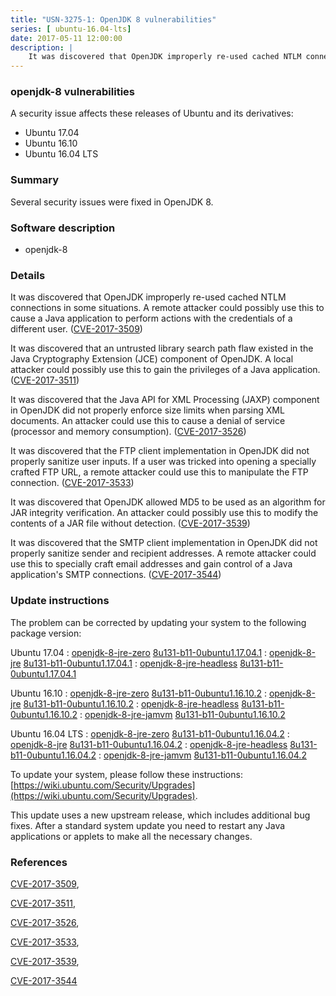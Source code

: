 ```yaml
---
title: "USN-3275-1: OpenJDK 8 vulnerabilities"
series: [ ubuntu-16.04-lts]
date: 2017-05-11 12:00:00
description: |
    It was discovered that OpenJDK improperly re-used cached NTLM connections in some situations. A remote attacker could possibly use this to cause a Java application to perform actions with the credentials of a different user. ([CVE-2017-3509](http://people.ubuntu.com/~ubuntu-security/cve/CVE-2017-3509))
--- 
```

 
### openjdk-8 vulnerabilities

A security issue affects these releases of Ubuntu and its derivatives:

* Ubuntu 17.04
* Ubuntu 16.10
* Ubuntu 16.04 LTS

### Summary

Several security issues were fixed in OpenJDK 8. 

### Software description

* openjdk-8 

### Details

It was discovered that OpenJDK improperly re-used cached NTLM connections in some situations. A remote attacker could possibly use this to cause a Java application to perform actions with the credentials of a different user. ([CVE-2017-3509](http://people.ubuntu.com/~ubuntu-security/cve/CVE-2017-3509))

It was discovered that an untrusted library search path flaw existed in the Java Cryptography Extension (JCE) component of OpenJDK. A local attacker could possibly use this to gain the privileges of a Java application. ([CVE-2017-3511](http://people.ubuntu.com/~ubuntu-security/cve/CVE-2017-3511))

It was discovered that the Java API for XML Processing (JAXP) component in OpenJDK did not properly enforce size limits when parsing XML documents. An attacker could use this to cause a denial of service (processor and memory consumption). ([CVE-2017-3526](http://people.ubuntu.com/~ubuntu-security/cve/CVE-2017-3526))

It was discovered that the FTP client implementation in OpenJDK did not properly sanitize user inputs. If a user was tricked into opening a specially crafted FTP URL, a remote attacker could use this to manipulate the FTP connection. ([CVE-2017-3533](http://people.ubuntu.com/~ubuntu-security/cve/CVE-2017-3533))

It was discovered that OpenJDK allowed MD5 to be used as an algorithm for JAR integrity verification. An attacker could possibly use this to modify the contents of a JAR file without detection. ([CVE-2017-3539](http://people.ubuntu.com/~ubuntu-security/cve/CVE-2017-3539))

It was discovered that the SMTP client implementation in OpenJDK did not properly sanitize sender and recipient addresses. A remote attacker could use this to specially craft email addresses and gain control of a Java application&#39;s SMTP connections. ([CVE-2017-3544](http://people.ubuntu.com/~ubuntu-security/cve/CVE-2017-3544)) 

### Update instructions

The problem can be corrected by updating your system to the following package version:

Ubuntu 17.04
 : [openjdk-8-jre-zero](https://launchpad.net/ubuntu/+source/openjdk-8) <span> [8u131-b11-0ubuntu1.17.04.1](https://launchpad.net/ubuntu/+source/openjdk-8/8u131-b11-0ubuntu1.17.04.1) </span> 
 : [openjdk-8-jre](https://launchpad.net/ubuntu/+source/openjdk-8) <span> [8u131-b11-0ubuntu1.17.04.1](https://launchpad.net/ubuntu/+source/openjdk-8/8u131-b11-0ubuntu1.17.04.1) </span> 
 : [openjdk-8-jre-headless](https://launchpad.net/ubuntu/+source/openjdk-8) <span> [8u131-b11-0ubuntu1.17.04.1](https://launchpad.net/ubuntu/+source/openjdk-8/8u131-b11-0ubuntu1.17.04.1) </span> 

Ubuntu 16.10
 : [openjdk-8-jre-zero](https://launchpad.net/ubuntu/+source/openjdk-8) <span> [8u131-b11-0ubuntu1.16.10.2](https://launchpad.net/ubuntu/+source/openjdk-8/8u131-b11-0ubuntu1.16.10.2) </span> 
 : [openjdk-8-jre](https://launchpad.net/ubuntu/+source/openjdk-8) <span> [8u131-b11-0ubuntu1.16.10.2](https://launchpad.net/ubuntu/+source/openjdk-8/8u131-b11-0ubuntu1.16.10.2) </span> 
 : [openjdk-8-jre-headless](https://launchpad.net/ubuntu/+source/openjdk-8) <span> [8u131-b11-0ubuntu1.16.10.2](https://launchpad.net/ubuntu/+source/openjdk-8/8u131-b11-0ubuntu1.16.10.2) </span> 
 : [openjdk-8-jre-jamvm](https://launchpad.net/ubuntu/+source/openjdk-8) <span> [8u131-b11-0ubuntu1.16.10.2](https://launchpad.net/ubuntu/+source/openjdk-8/8u131-b11-0ubuntu1.16.10.2) </span> 

Ubuntu 16.04 LTS
 : [openjdk-8-jre-zero](https://launchpad.net/ubuntu/+source/openjdk-8) <span> [8u131-b11-0ubuntu1.16.04.2](https://launchpad.net/ubuntu/+source/openjdk-8/8u131-b11-0ubuntu1.16.04.2) </span> 
 : [openjdk-8-jre](https://launchpad.net/ubuntu/+source/openjdk-8) <span> [8u131-b11-0ubuntu1.16.04.2](https://launchpad.net/ubuntu/+source/openjdk-8/8u131-b11-0ubuntu1.16.04.2) </span> 
 : [openjdk-8-jre-headless](https://launchpad.net/ubuntu/+source/openjdk-8) <span> [8u131-b11-0ubuntu1.16.04.2](https://launchpad.net/ubuntu/+source/openjdk-8/8u131-b11-0ubuntu1.16.04.2) </span> 
 : [openjdk-8-jre-jamvm](https://launchpad.net/ubuntu/+source/openjdk-8) <span> [8u131-b11-0ubuntu1.16.04.2](https://launchpad.net/ubuntu/+source/openjdk-8/8u131-b11-0ubuntu1.16.04.2) </span> 

To update your system, please follow these instructions: [https://wiki.ubuntu.com/Security/Upgrades](https://wiki.ubuntu.com/Security/Upgrades).

This update uses a new upstream release, which includes additional bug fixes. After a standard system update you need to restart any Java applications or applets to make all the necessary changes. 

### References

 [CVE-2017-3509](http://people.ubuntu.com/~ubuntu-security/cve/CVE-2017-3509), 

 [CVE-2017-3511](http://people.ubuntu.com/~ubuntu-security/cve/CVE-2017-3511), 

 [CVE-2017-3526](http://people.ubuntu.com/~ubuntu-security/cve/CVE-2017-3526), 

 [CVE-2017-3533](http://people.ubuntu.com/~ubuntu-security/cve/CVE-2017-3533), 

 [CVE-2017-3539](http://people.ubuntu.com/~ubuntu-security/cve/CVE-2017-3539), 

 [CVE-2017-3544](http://people.ubuntu.com/~ubuntu-security/cve/CVE-2017-3544)
 
